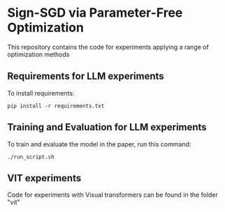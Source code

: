 # Sign-SGD via Parameter-Free Optimization

This repository contains the code for experiments applying a range of optimization methods 

## Requirements for LLM experiments

To install requirements:

```setup
pip install -r requirements.txt
```

## Training and Evaluation for LLM experiments

To train and evaluate the model in the paper, run this command:

```
./run_script.sh
```

## VIT experiments 

Code for experiments with Visual transformers can be found in the folder "vit"
